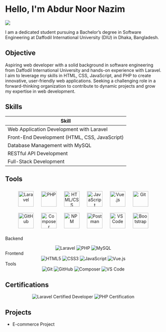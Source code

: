 # Hello, I'm Abdur Noor Nazim
<a href="https://www.linkedin.com/in/abdur-noor-nazim/"><img src="https://img.shields.io/badge/-LinkedIn-0072b1?&style=for-the-badge&logo=linkedin&logoColor=white" /></a>

I am a dedicated student pursuing a Bachelor’s degree in Software Engineering at Daffodil International University (DIU) in Dhaka, Bangladesh.

## Objective

Aspiring web developer with a solid background in software engineering from Daffodil International University and hands-on experience with Laravel. I aim to leverage my skills in HTML, CSS, JavaScript, and PHP to create innovative, user-friendly web applications. Seeking a challenging role in a forward-thinking organization to contribute to dynamic projects and grow my expertise in web development.

## Skills


| Skill                                         
|-----------------------------------------------
| Web Application Development with Laravel          
| Front-End Development (HTML, CSS, JavaScript) 
| Database Management with MySQL      
| RESTful API Development    
| Full-Stack Development                  

## Tools

<div align="center">
    <img src="https://laravel.com/img/logomark.min.svg" alt="Laravel" width="50px" style="margin: 10px;">
    <img src="https://www.php.net/images/logos/php-logo.svg" alt="PHP" width="50px" style="margin: 10px;">
    <img src="https://cdn.iconscout.com/icon/free/png-256/html5-10-569380.png" alt="HTML/CSS" width="50px" style="margin: 10px;">
    <img src="https://upload.wikimedia.org/wikipedia/commons/6/6a/JavaScript-logo.png" alt="JavaScript" width="50px" style="margin: 10px;">
    <img src="https://vuejs.org/images/logo.png" alt="Vue.js" width="50px" style="margin: 10px;">
    <img src="https://git-scm.com/images/logos/downloads/Git-Icon-1788C.png" alt="Git" width="50px" style="margin: 10px;">
    <img src="https://github.githubassets.com/images/modules/logos_page/GitHub-Logo.png" alt="GitHub" width="50px" style="margin: 10px;">
    <img src="https://getcomposer.org/img/logo-composer-transparent5.png" alt="Composer" width="50px" style="margin: 10px;">
    <img src="https://upload.wikimedia.org/wikipedia/commons/thumb/d/db/Npm-logo.svg/1200px-Npm-logo.svg.png" alt="NPM" width="50px" style="margin: 10px;">
    <img src="https://seeklogo.com/images/P/postman-logo-F43375A2EB-seeklogo.com.png" alt="Postman" width="50px" style="margin: 10px;">
    <img src="https://upload.wikimedia.org/wikipedia/commons/9/9a/Visual_Studio_Code_1.35_icon.svg" alt="VS Code" width="50px" style="margin: 10px;">
    <img src="https://getbootstrap.com/docs/4.5/assets/brand/bootstrap-solid.svg" alt="Bootstrap" width="50px" style="margin: 10px;">
</div>

Backend
<div align="center">
    <img src="https://img.shields.io/badge/-Laravel-FF2D20?style=for-the-badge&logo=Laravel&logoColor=white" alt="Laravel" />
    <img src="https://img.shields.io/badge/-PHP-777BB4?style=for-the-badge&logo=PHP&logoColor=white" alt="PHP" />
    <img src="https://img.shields.io/badge/-MySQL-4479A1?style=for-the-badge&logo=MySQL&logoColor=white" alt="MySQL" />
</div>
Frontend
<div align="center">
    <img src="https://img.shields.io/badge/-HTML5-E34F26?style=for-the-badge&logo=HTML5&logoColor=white" alt="HTML5" />
    <img src="https://img.shields.io/badge/-CSS3-1572B6?style=for-the-badge&logo=CSS3&logoColor=white" alt="CSS3" />
    <img src="https://img.shields.io/badge/-JavaScript-F7DF1E?style=for-the-badge&logo=JavaScript&logoColor=white" alt="JavaScript" />
    <img src="https://img.shields.io/badge/-Vue.js-4FC08D?style=for-the-badge&logo=Vue.js&logoColor=white" alt="Vue.js" />
</div>
Tools
<div align="center">
    <img src="https://img.shields.io/badge/-Git-F05032?style=for-the-badge&logo=Git&logoColor=white" alt="Git" />
    <img src="https://img.shields.io/badge/-GitHub-181717?style=for-the-badge&logo=GitHub&logoColor=white" alt="GitHub" />
    <img src="https://img.shields.io/badge/-Composer-885630?style=for-the-badge&logo=Composer&logoColor=white" alt="Composer" />
    <img src="https://img.shields.io/badge/-VS_Code-007ACC?style=for-the-badge&logo=Visual-Studio-Code&logoColor=white" alt="VS Code" />
</div>

## Certifications

<div align="center">
    <img src="https://img.shields.io/badge/-Laravel%20Certified%20Developer-FF2D20?style=for-the-badge&logo=Laravel&logoColor=white" alt="Laravel Certified Developer" />
    <img src="https://img.shields.io/badge/-PHP%20Certification-777BB4?style=for-the-badge&logo=PHP&logoColor=white" alt="PHP Certification" />
</div>

## Projects
- E-commerce Project

